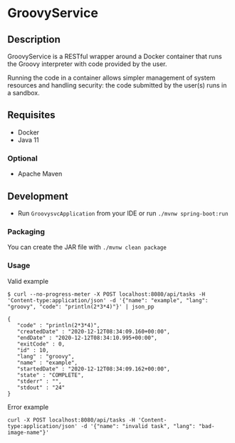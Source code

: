 # GroovyService

## Description

GroovyService is a RESTful wrapper around a Docker container that runs the Groovy interpreter with code provided by the user.

Running the code in a container allows simpler management of system resources and handling security: the code submitted by the user(s) runs in a sandbox.

## Requisites

* Docker
* Java 11

### Optional

* Apache Maven

## Development

* Run `GroovysvcApplication` from your IDE or run `./mvnw spring-boot:run`

### Packaging

You can create the JAR file with `./mvnw clean package`

### Usage

Valid example

```
$ curl --no-progress-meter -X POST localhost:8080/api/tasks -H 'Content-type:application/json' -d '{"name": "example", "lang": "groovy", "code": "println(2*3*4)"}' | json_pp

{
   "code" : "println(2*3*4)",
   "createdDate" : "2020-12-12T08:34:09.160+00:00",
   "endDate" : "2020-12-12T08:34:10.995+00:00",
   "exitCode" : 0,
   "id" : 10,
   "lang" : "groovy",
   "name" : "example",
   "startedDate" : "2020-12-12T08:34:09.162+00:00",
   "state" : "COMPLETE",
   "stderr" : "",
   "stdout" : "24"
}
```

Error example

```
curl -X POST localhost:8080/api/tasks -H 'Content-type:application/json' -d '{"name": "invalid task", "lang": "bad-image-name"}'
```
